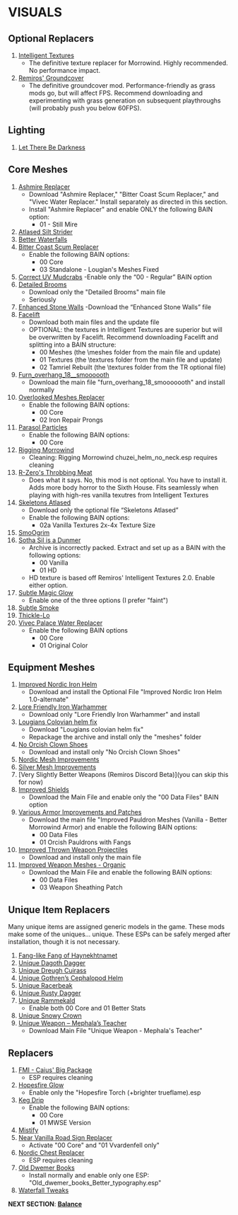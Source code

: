 # VISUALS

## Optional Replacers
1. [Intelligent Textures](https://www.nexusmods.com/morrowind/mods/47469?tab=files)
	- The definitive texture replacer for Morrowind. Highly recommended. No performance impact.
1. [Remiros' Groundcover](https://www.nexusmods.com/morrowind/mods/46733?tab=files)
	- The definitive groundcover mod. Performance-friendly as grass mods go, but will affect FPS. Recommend downloading and experimenting with grass generation on subsequent playthroughs (will probably push you below 60FPS).

## Lighting
1. [Let There Be Darkness](https://www.nexusmods.com/morrowind/mods/47912?tab=files)

## Core Meshes
1. [Ashmire Replacer](https://www.nexusmods.com/morrowind/mods/48291?tab=files)
	- Download "Ashmire Replacer," "Bitter Coast Scum Replacer," and "Vivec Water Replacer." Install separately as directed in this section.
	- Install "Ashmire Replacer" and enable ONLY the following BAIN option:
		- 01 - Still Mire
1. [Atlased Silt Strider](https://www.nexusmods.com/morrowind/mods/46806?tab=files)
1. [Better Waterfalls](https://www.nexusmods.com/morrowind/mods/45424?tab=files)
1. [Bitter Coast Scum Replacer](https://www.nexusmods.com/morrowind/mods/48291?tab=files)
	- Enable the following BAIN options:
		- 00 Core 
		- 03 Standalone - Lougian's Meshes Fixed
1. [Correct UV Mudcrabs](https://www.nexusmods.com/morrowind/mods/42130?tab=files)
	-Enable only the “00 - Regular” BAIN option
1. [Detailed Brooms](https://www.nexusmods.com/morrowind/mods/43528?tab=files)
	- Download only the "Detailed Brooms" main file
	- Seriously
1. [Enhanced Stone Walls](https://www.nexusmods.com/morrowind/mods/45939?tab=files)
	-Download the “Enhanced Stone Walls” file
1. [Facelift](https://www.nexusmods.com/morrowind/mods/47617?tab=files)
	- Download both main files and the update file
	- OPTIONAL: the textures in Intelligent Textures are superior but will be overwritten by Facelift. Recommend downloading Facelift and splitting into a BAIN structure:
		- 00 Meshes (the \meshes folder from the main file and update)
		- 01 Textures (the \textures folder from the main file and update)
		- 02 Tamriel Rebuilt (the \textures folder from the TR optional file)
1. [Furn_overhang_18__smoooooth](https://www.nexusmods.com/morrowind/mods/45939?tab=files)
	- Download the main file "furn_overhang_18_smooooooth" and install normally
1. [Overlooked Meshes Replacer](https://www.nexusmods.com/morrowind/mods/46855?tab=files)
	- Enable the following BAIN options:
		- 00 Core
		- 02 Iron Repair Prongs
1. [Parasol Particles](https://www.nexusmods.com/morrowind/mods/47755?tab=files)
	- Enable the following BAIN options:
		- 00 Core
1. [Rigging Morrowind](https://www.nexusmods.com/morrowind/mods/47754?tab=files)
	- Cleaning: Rigging Morrowind chuzei_helm_no_neck.esp requires cleaning
1. [R-Zero's Throbbing Meat](https://www.nexusmods.com/morrowind/mods/45339?tab=files)
	- Does what it says. No, this mod is not optional. You have to install it. Adds more body horror to the Sixth House. Fits seamlessly when playing with high-res vanilla texutres from Intelligent Textures
1. [Skeletons Atlased](https://www.nexusmods.com/morrowind/mods/46012?tab=files)
	- Download only the optional file “Skeletons Atlased”
	- Enable the following BAIN options:
		- 02a Vanilla Textures 2x-4x Texture Size
1. [SmoOgrim](https://www.nexusmods.com/morrowind/mods/47829?tab=files)
1. [Sotha Sil is a Dunmer](https://www.nexusmods.com/morrowind/mods/47839?tab=files)
	- Archive is incorrectly packed. Extract and set up as a BAIN with the following options:
		- 00 Vanilla
		- 01 HD
	- HD texture is based off Remiros' Intelligent Textures 2.0. Enable either option.
1. [Subtle Magic Glow](https://www.nexusmods.com/morrowind/mods/4468?tab=files)
	- Enable one of the three options (I prefer "faint")
1. [Subtle Smoke](https://www.nexusmods.com/morrowind/mods/47341?tab=files)
1. [Thickle-Lo](https://www.nexusmods.com/morrowind/mods/47502?tab=files)
1. [Vivec Palace Water Replacer](https://www.nexusmods.com/morrowind/mods/48291?tab=files)
	- Enable the following BAIN options 
		- 00 Core 
		- 01 Original Color

## Equipment Meshes
1. [Improved Nordic Iron Helm](https://www.nexusmods.com/morrowind/mods/43816?tab=files)
	- Download and install the Optional File "Improved Nordic Iron Helm 1.0-alternate"
1. [Lore Friendly Iron Warhammer](https://www.nexusmods.com/morrowind/mods/45939?tab=files)
	- Download only "Lore Friendly Iron Warhammer" and install
1. [Lougians Colovian helm fix](https://www.nexusmods.com/morrowind/mods/43795?tab=files)
	- Download "Lougians colovian helm fix"
	- Repackage the archive and install only the "meshes" folder
1. [No Orcish Clown Shoes](https://www.nexusmods.com/morrowind/mods/45939?tab=files)
	- Download and install only "No Orcish Clown Shoes"
1. [Nordic Mesh Improvements](https://www.nexusmods.com/morrowind/mods/46792?tab=files)
1. [Silver Mesh Improvements](https://www.nexusmods.com/morrowind/mods/46787?tab=files)
1. [Very Slightly Better Weapons (Remiros Discord Beta)](you can skip this for now)
1. [Improved Shields](https://www.nexusmods.com/morrowind/mods/47931?tab=files)
	- Download the Main File and enable only the "00 Data Files" BAIN option
1. [Various Armor Improvements and Patches](https://www.nexusmods.com/morrowind/mods/47920?tab=files)
	- Download the main file "Improved Pauldron Meshes (Vanilla - Better Morrowind Armor) and enable the following BAIN options:
		- 00 Data Files
		- 01 Orcish Pauldrons with Fangs
1. [Improved Thrown Weapon Projectiles](https://www.nexusmods.com/morrowind/mods/44763?tab=files)
	- Download and install only the main file
1. [Improved Weapon Meshes - Organic](https://www.nexusmods.com/morrowind/mods/47892?tab=files)
	- Download the Main File and enable the following BAIN options:
		- 00 Data Files
		- 03 Weapon Sheathing Patch

## Unique Item Replacers
Many unique items are assigned generic models in the game. These mods make some of the uniques... unique. These ESPs can be safely merged after installation, though it is not necessary. 
1. [Fang-like Fang of Haynekhtnamet](https://www.nexusmods.com/morrowind/mods/47505?tab=files)
1. [Unique Dagoth Dagger](https://www.nexusmods.com/morrowind/mods/46363?tab=files)
1. [Unique Dreugh Cuirass](https://www.nexusmods.com/morrowind/mods/46508?tab=files)
1. [Unique Gothren’s Cephalopod Helm](https://www.nexusmods.com/morrowind/mods/46534?tab=files)
1. [Unique Racerbeak](https://www.nexusmods.com/morrowind/mods/46501?tab=files)
1. [Unique Rusty Dagger](https://www.nexusmods.com/morrowind/mods/47616?tab=files)
1. [Unique Rammekald](https://www.nexusmods.com/morrowind/mods/46763?tab=files)
	- Enable both 00 Core and 01 Better Stats
1. [Unique Snowy Crown](https://www.nexusmods.com/morrowind/mods/46782?tab=files)
1. [Unique Weapon – Mephala’s Teacher](https://www.nexusmods.com/morrowind/mods/43528?tab=files)
	- Download Main File "Unique Weapon - Mephala's Teacher"

## Replacers
1. [FMI - Caius' Big Package](https://www.nexusmods.com/morrowind/mods/47580?tab=files)
	- ESP requires cleaning
1. [Hopesfire Glow](https://www.nexusmods.com/morrowind/mods/45855?tab=files)
	- Enable only the "Hopesfire Torch (+brighter trueflame).esp
1. [Keg Drip](https://www.nexusmods.com/morrowind/mods/47903?tab=files)
	- Enable the following BAIN options:
		- 00 Core
		- 01 MWSE Version
1. [Mistify](https://www.nexusmods.com/morrowind/mods/48112?tab=files)
1. [Near Vanilla Road Sign Replacer](https://www.nexusmods.com/morrowind/mods/44957?tab=files)
	- Activate "00 Core" and "01 Vvardenfell only"
1. [Nordic Chest Replacer](https://www.nexusmods.com/morrowind/mods/45383?tab=files)
	- ESP requires cleaning
1. [Old Dwemer Books](https://www.nexusmods.com/morrowind/mods/43339?tab=files)
	- Install normally and enable only one ESP: "Old_dwemer_books_Better_typography.esp"
1. [Waterfall Tweaks](https://www.nexusmods.com/morrowind/mods/4468?tab=files)


**NEXT SECTION**:
[**Balance**](https://github.com/doublemoulinet/Morrowind-Modular-Mod-Guide/blob/master/BALANCE.md)